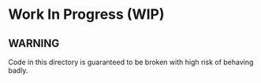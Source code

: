 # Work In Progress (WIP)

## WARNING

Code in this directory is guaranteed to be broken with high risk of behaving badly.